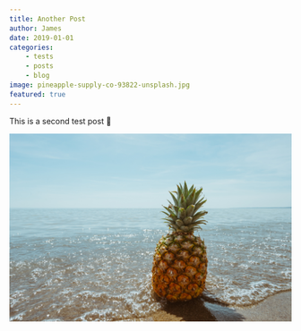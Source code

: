 ```yaml
---
title: Another Post
author: James
date: 2019-01-01
categories: 
    - tests
    - posts
    - blog 
image: pineapple-supply-co-93822-unsplash.jpg
featured: true
---
```

This is a second test post 🎉

![](pineapple-supply-co-93822-unsplash.jpg)